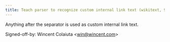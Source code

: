 ```yaml
---
title: Teach parser to recognize custom internal link text (wikitext, 931507c)
---
```


Anything after the separator is used as custom internal link text.

Signed-off-by: Wincent Colaiuta &lt;win@wincent.com&gt;
